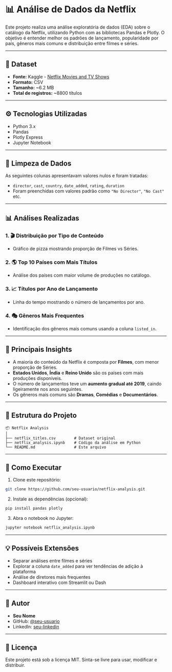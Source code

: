 # 📊 Análise de Dados da Netflix

Este projeto realiza uma análise exploratória de dados (EDA) sobre o catálogo da Netflix, utilizando Python com as bibliotecas Pandas e Plotly. O objetivo é entender melhor os padrões de lançamento, popularidade por país, gêneros mais comuns e distribuição entre filmes e séries.

---

## 📁 Dataset

- **Fonte:** Kaggle - [Netflix Movies and TV Shows](https://www.kaggle.com/datasets/shivamb/netflix-shows)
- **Formato:** CSV
- **Tamanho:** ~6.2 MB
- **Total de registros:** ~8800 títulos

---

## ⚙️ Tecnologias Utilizadas

- Python 3.x
- Pandas
- Plotly Express
- Jupyter Notebook

---

## 🧹 Limpeza de Dados

As seguintes colunas apresentavam valores nulos e foram tratadas:

- `director`, `cast`, `country`, `date_added`, `rating`, `duration`
- Foram preenchidas com valores padrão como `"No Director"`, `"No Cast"` etc.

---

## 📊 Análises Realizadas

### 1. 🎬 Distribuição por Tipo de Conteúdo
- Gráfico de pizza mostrando proporção de Filmes vs Séries.

### 2. 🌎 Top 10 Países com Mais Títulos
- Análise dos países com maior volume de produções no catálogo.

### 3. 📈 Títulos por Ano de Lançamento
- Linha do tempo mostrando o número de lançamentos por ano.

### 4. 🎭 Gêneros Mais Frequentes
- Identificação dos gêneros mais comuns usando a coluna `listed_in`.

---

## 📌 Principais Insights

- A maioria do conteúdo da Netflix é composta por **Filmes**, com menor proporção de Séries.
- **Estados Unidos**, **Índia** e **Reino Unido** são os países com mais produções disponíveis.
- O número de lançamentos teve um **aumento gradual até 2019**, caindo ligeiramente nos anos seguintes.
- Os gêneros mais comuns são **Dramas**, **Comédias** e **Documentários**.

---

## 📁 Estrutura do Projeto

```
📦 Netflix Analysis
│
├── netflix_titles.csv        # Dataset original
├── netflix_analysis.ipynb    # Código da análise em Python
└── README.md                 # Este arquivo
```

---

## 📌 Como Executar

1. Clone este repositório:
```bash
git clone https://github.com/seu-usuario/netflix-analysis.git
```

2. Instale as dependências (opcional):
```bash
pip install pandas plotly
```

3. Abra o notebook no Jupyter:
```bash
jupyter notebook netflix_analysis.ipynb
```

---

## 💡 Possíveis Extensões

- Separar análises entre filmes e séries
- Explorar a coluna `date_added` para ver tendências de adição à plataforma
- Análise de diretores mais frequentes
- Dashboard interativo com Streamlit ou Dash

---

## 🧠 Autor

- **Seu Nome**
- GitHub: [@seu-usuario](https://github.com/seu-usuario)
- LinkedIn: [seu-linkedin](https://linkedin.com/in/seu-usuario)

---

## 📄 Licença

Este projeto está sob a licença MIT. Sinta-se livre para usar, modificar e distribuir.
